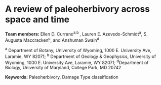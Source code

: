 # A review of paleoherbivory across space and time #
**Team members:** Ellen D. Currano<sup>a,b </sup>, Lauren E. Azevedo-Schmidt<sup>a</sup>, S. Augusta Maccracken<sup>c</sup>, and Anshuman Swain<sup>d</sup>

<sup>a</sup> Department of Botany, University of Wyoming, 1000 E. University Ave, Laramie, WY 82071;
<sup>b</sup> Department of Geology & Geophysics, University of Wyoming, 1000 E. University Ave, Laramie, WY 82071; <sup>d</sup>Department of Biology, University of Maryland, College Park, MD 20742


**Keywords:** Paleoherbivory, Damage Type classification

<This is only a filler fo rnow...we can update it later>
